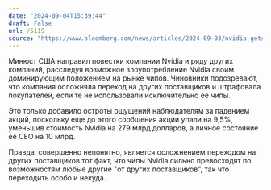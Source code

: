 ```yaml
---
date: "2024-09-04T15:39:44"
draft: False
url: /5119
source: "https://www.bloomberg.com/news/articles/2024-09-03/nvidia-gets-doj-subpoena-in-escalating-antitrust-investigation"
---
```


Минюст США направил повестки компании Nvidia и ряду других компаний, расследуя возможное злоупотребление Nvidia своим доминирующим положением на рынке чипов. Чиновники подозревают, что компания осложняла переход на других поставщиков и штрафовала покупателей, если те не использовали исключительно её чипы.

Это только добавило остроты ощущений наблюдателям за падением акций, поскольку еще до этого сообщения акции упали на 9,5%, уменьшив стоимость Nvidia на 279 млрд долларов, а личное состояние её CEO на 10 млрд.

Правда, совершенно непонятно, является осложнением переходом на других поставщиков тот факт, что чипы Nvidia сильно превосходят по возможностям любые другие "от других поставщиков", так что переходить особо и некуда.
